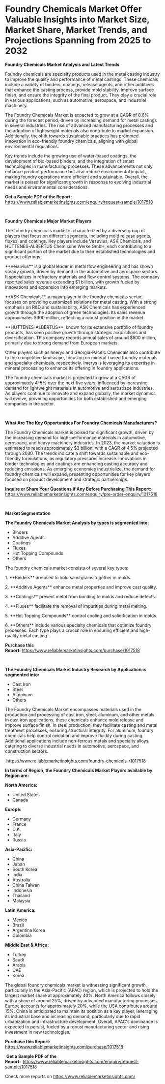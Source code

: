 <p><h1>Foundry Chemicals Market Offer Valuable Insights into Market Size, Market Share, Market Trends, and Projections Spanning from 2025 to 2032</h1></p><p><strong>Foundry Chemicals Market Analysis and Latest Trends</strong></p>
<p><p>Foundry chemicals are specialty products used in the metal casting industry to improve the quality and performance of metal castings. These chemicals include a variety of binders, coatings, release agents, and other additives that enhance the casting process, provide mold stability, improve surface finish, and ensure the integrity of the final product. They play a crucial role in various applications, such as automotive, aerospace, and industrial machinery.</p><p>The Foundry Chemicals Market is expected to grow at a CAGR of 8.6% during the forecast period, driven by increasing demand for metal castings in several industries. The rise of advanced manufacturing processes and the adoption of lightweight materials also contribute to market expansion. Additionally, the shift towards sustainable practices has prompted innovation in eco-friendly foundry chemicals, aligning with global environmental regulations. </p><p>Key trends include the growing use of water-based coatings, the development of bio-based binders, and the integration of smart technologies in manufacturing processes. These advancements not only enhance product performance but also reduce environmental impact, making foundry operations more efficient and sustainable. Overall, the market is poised for significant growth in response to evolving industrial needs and environmental considerations.</p></p>
<p><strong>Get a Sample PDF of the Report:&nbsp;</strong> <a href="https://www.reliablemarketinsights.com/enquiry/request-sample/1017518?utm_campaign=3556&utm_medium=2&utm_source=Github&utm_content=ia&utm_term=31032025&utm_id=foundry-chemicals">https://www.reliablemarketinsights.com/enquiry/request-sample/1017518</a></p>
<p>&nbsp;</p>
<p><strong>Foundry Chemicals Major Market Players</strong></p>
<p><p>The foundry chemicals market is characterized by a diverse group of players that focus on different segments, including mold release agents, fluxes, and coatings. Key players include Vesuvius, ASK Chemicals, and HÜTTENES-ALBERTUS Chemische Werke GmbH, each contributing to a significant portion of the market due to their established technologies and product offerings.</p><p>**Vesuvius** is a global leader in metal flow engineering and has shown steady growth, driven by demand in the automotive and aerospace sectors. It specializes in refractory materials and flow control systems. The company reported sales revenue exceeding $1 billion, with growth fueled by innovations and expansion into emerging markets.</p><p>**ASK Chemicals**, a major player in the foundry chemicals sector, focuses on providing customized solutions for metal casting. With a strong emphasis on R&D and sustainability, ASK Chemicals has experienced growth through the adoption of green technologies. Its sales revenue approximates $600 million, reflecting a robust position in the market.</p><p>**HÜTTENES-ALBERTUS**, known for its extensive portfolio of foundry products, has seen positive growth through strategic acquisitions and diversification. This company records annual sales of around $500 million, primarily due to strong demand from European markets.</p><p>Other players such as Imerys and Georgia-Pacific Chemicals also contribute to the competitive landscape, focusing on mineral-based foundry materials and specialty chemicals, respectively. Imerys is leveraging its expertise in mineral processing to enhance its offering in foundry applications.</p><p>The foundry chemicals market is projected to grow at a CAGR of approximately 4-5% over the next five years, influenced by increasing demand for lightweight materials in automotive and aerospace industries. As players continue to innovate and expand globally, the market dynamics will evolve, providing opportunities for both established and emerging companies in the sector.</p></p>
<p>&nbsp;</p>
<p><strong>What Are The Key Opportunities For Foundry Chemicals Manufacturers?</strong></p>
<p><p>The Foundry Chemicals market is poised for significant growth, driven by the increasing demand for high-performance materials in automotive, aerospace, and heavy machinery industries. In 2023, the market valuation is estimated to reach approximately $3 billion, with a CAGR of 4.5% projected through 2030. The trends indicate a shift towards sustainable and eco-friendly formulations, as regulatory pressures increase. Innovations in binder technologies and coatings are enhancing casting accuracy and reducing emissions. As emerging economies industrialize, the demand for foundry chemicals will expand, presenting opportunities for key players focused on product development and strategic partnerships.</p></p>
<p><strong>Inquire or Share Your Questions If Any Before Purchasing This Report:</strong> <a href="https://www.reliablemarketinsights.com/enquiry/pre-order-enquiry/1017518?utm_campaign=3556&utm_medium=2&utm_source=Github&utm_content=ia&utm_term=31032025&utm_id=foundry-chemicals">https://www.reliablemarketinsights.com/enquiry/pre-order-enquiry/1017518</a></p>
<p>&nbsp;</p>
<p><strong>Market Segmentation</strong></p>
<p><strong>The Foundry Chemicals Market Analysis by types is segmented into:</strong></p>
<p><ul><li>Binders</li><li>Additive Agents</li><li>Coatings</li><li>Fluxes</li><li>Hot Topping Compounds</li><li>Others</li></ul></p>
<p><p>The foundry chemicals market consists of several key types: </p><p>1. **Binders** are used to hold sand grains together in molds.</p><p>2. **Additive Agents** enhance metal properties and improve cast quality.</p><p>3. **Coatings** prevent metal from bonding to molds and reduce defects.</p><p>4. **Fluxes** facilitate the removal of impurities during metal melting.</p><p>5. **Hot Topping Compounds** control cooling and solidification in molds.</p><p>6. **Others** include various specialty chemicals that optimize foundry processes. Each type plays a crucial role in ensuring efficient and high-quality metal casting.</p></p>
<p><strong>Purchase this Report:&nbsp;</strong><a href="https://www.reliablemarketinsights.com/purchase/1017518?utm_campaign=3556&utm_medium=2&utm_source=Github&utm_content=ia&utm_term=31032025&utm_id=foundry-chemicals">https://www.reliablemarketinsights.com/purchase/1017518</a></p>
<p>&nbsp;</p>
<p><strong>The Foundry Chemicals Market Industry Research by Application is segmented into:</strong></p>
<p><ul><li>Cast Iron</li><li>Steel</li><li>Aluminum</li><li>Others</li></ul></p>
<p><p>The Foundry Chemicals Market encompasses materials used in the production and processing of cast iron, steel, aluminum, and other metals. In cast iron applications, these chemicals enhance mold release and improve surface finish. In steel production, they facilitate casting and metal treatment processes, ensuring structural integrity. For aluminum, foundry chemicals help control oxidation and improve fluidity during casting. Additional applications include non-ferrous metals and specialty alloys, catering to diverse industrial needs in automotive, aerospace, and construction sectors.</p></p>
<p><a href="https://www.reliablemarketinsights.com/foundry-chemicals-r1017518?utm_campaign=3556&utm_medium=2&utm_source=Github&utm_content=ia&utm_term=31032025&utm_id=foundry-chemicals">&nbsp;https://www.reliablemarketinsights.com/foundry-chemicals-r1017518</a></p>
<p><strong>In terms of Region, the Foundry Chemicals Market Players available by Region are:</strong></p>
<p>
    <p> <strong> North America: </strong>
        <ul>
            <li>United States</li>
            <li>Canada</li>
        </ul>
        </p> 
    <p> <strong> Europe: </strong>
        <ul>
            <li>Germany</li>
            <li>France</li>
            <li>U.K.</li>
            <li>Italy</li>
            <li>Russia</li>
        </ul>
        </p> 
    <p> <strong> Asia-Pacific: </strong>
        <ul>
            <li>China</li>
            <li>Japan</li>
            <li>South Korea</li>
            <li>India</li>
            <li>Australia</li>
            <li>China Taiwan</li>
            <li>Indonesia</li>
            <li>Thailand</li>
            <li>Malaysia</li>
        </ul>
        </p> 
    <p> <strong> Latin America: </strong>
        <ul>
            <li>Mexico</li>
            <li>Brazil</li>
            <li>Argentina Korea</li>
            <li>Colombia</li>
        </ul>
        </p> 
    <p> <strong> Middle East & Africa: </strong>
        <ul>
            <li>Turkey</li>
            <li>Saudi</li>
            <li>Arabia</li>
            <li>UAE</li>
            <li>Korea</li>
        </ul>
    </p>
    </p>
<p><p>The global foundry chemicals market is witnessing significant growth, particularly in the Asia-Pacific (APAC) region, which is projected to hold the largest market share at approximately 40%. North America follows closely with a share of around 25%, driven by advanced manufacturing processes. Europe accounts for approximately 20%, while the USA contributes around 15%. China is anticipated to maintain its position as a key player, leveraging its industrial base and increasing demand, particularly due to rapid urbanization and infrastructure development. Overall, APAC's dominance is expected to persist, fueled by a robust manufacturing sector and rising investment in new technologies.</p></p>
<p><strong>Purchase this Report: </strong><a href="https://www.reliablemarketinsights.com/purchase/1017518?utm_campaign=3556&utm_medium=2&utm_source=Github&utm_content=ia&utm_term=31032025&utm_id=foundry-chemicals">https://www.reliablemarketinsights.com/purchase/1017518</a></p>
<p>&nbsp;<strong>Get a Sample PDF of the Report:&nbsp;&nbsp;</strong><a href="https://www.reliablemarketinsights.com/enquiry/request-sample/1017518?utm_campaign=3556&utm_medium=2&utm_source=Github&utm_content=ia&utm_term=31032025&utm_id=foundry-chemicals">https://www.reliablemarketinsights.com/enquiry/request-sample/1017518</a></p>
<p><strong></strong></p>
<p>Check more reports on <a href="https://www.reliablemarketinsights.com/?utm_campaign=3556&utm_medium=2&utm_source=Github&utm_content=ia&utm_term=31032025&utm_id=foundry-chemicals">https://www.reliablemarketinsights.com/</a></p>